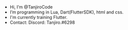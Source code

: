 - Hi, I’m @TanjiroCode
- I’m programming in Lua, Dart(FlutterSDK), html and css.
- I'm currently training Flutter.
- Contact: Discord: Tanjiro.#6298

<!---
TanjiroCode/TanjiroCode is a ✨ special ✨ repository because its `README.md` (this file) appears on your GitHub profile.
You can click the Preview link to take a look at your changes.
--->

